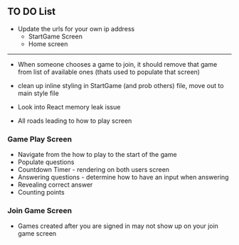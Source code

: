 ## TO DO List

* Update the urls for your own ip address
  * StartGame Screen
  * Home screen

***************************

* When someone chooses a game to join, it should remove that game from list of available ones (thats used to populate that screen)


* clean up inline styling in StartGame (and prob others) file, move out to main style file


* Look into React memory leak issue

* All roads leading to how to play screen


### Game Play Screen
* Navigate from the how to play to the start of the game 
* Populate questions 
* Countdown Timer - rendering on both users screen 
* Answering questions - determine how to have an input when answering
* Revealing correct answer
* Counting points


### Join Game Screen
* Games created after you are signed in may not show up on your join game screen



